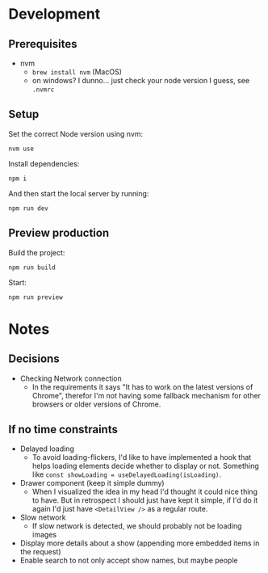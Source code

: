 # Development

## Prerequisites

- nvm
  - `brew install nvm` (MacOS)
  - on windows? I dunno... just check your node version I guess, see `.nvmrc`

## Setup

Set the correct Node version using nvm:

    nvm use

Install dependencies:

    npm i

And then start the local server by running:

    npm run dev

## Preview production

Build the project:

    npm run build

Start:

    npm run preview

# Notes

## Decisions

- Checking Network connection
  - In the requirements it says "It has to work on the latest
    versions of Chrome", therefor I'm not having some fallback mechanism for other browsers or older versions of Chrome.

## If no time constraints

- Delayed loading
  - To avoid loading-flickers, I'd like to have implemented a hook that helps loading elements decide whether to display or not. Something like `const showLoading = useDelayedLoading(isLoading)`.
- Drawer component (keep it simple dummy)
  - When I visualized the idea in my head I'd thought it could nice thing to have. But in retrospect I should just have kept it simple, if I'd do it again I'd just have `<DetailView />` as a regular route.
- Slow network
  - If slow network is detected, we should probably not be loading images
- Display more details about a show (appending more embedded items in the request)
- Enable search to not only accept show names, but maybe people
